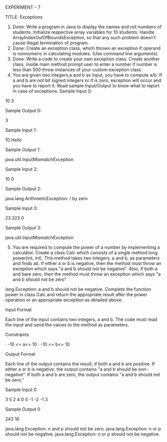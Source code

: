 EXPERIMENT – 7

TITLE: Exceptions

 

1. Done: Write a program in Java to display the names and roll numbers of students. Initialize respective array variables for 10 students. Handle ArrayIndexOutOfBoundsException, so that any such problem doesn’t cause illegal termination of program.
2. Done: Create an exception class, which throws an exception if operand is nonnumeric in calculating modules. (Use command line arguments).
3. Done: Write a code to create your own exception class. Create another class, inside main method prompt user to enter a number if number is less than 500 throw instances of your custom exception class.
4. You are given two integers,a and b as input, you have to compute a/b: If a and b are not bit signed integers or if is zero, exception will occur and you have to report it. Read sample Input/Output to know what to report in case of exceptions.
Sample Input 0:

10
3

Sample Output 0: 

3

Sample Input 1:

10
Hello

Sample Output 1:

java.util.InputMismatchException

Sample Input 2:

10
0

Sample Output 2:

java.lang.ArithmeticException: / by zero

Sample Input 3:

23.323
0

Sample Output 3:

java.util.InputMismatchException

 

5. You are required to compute the power of a number by implementing a calculator. Create a class Calc which consists of a single method long power(int, int). This method takes two integers, a and b, as parameters and finds ab. If either a or b is negative, then the method must throw an exception which says "a and b should not be negative". Also, if both a and bare zero, then the method must throw an exception which says "a and b should not be zero"

lang.Exception: a and b should not be negative.
Complete the function power in class Calc and return the appropriate result after the power operation or an appropriate exception as detailed above.

Input Format

Each line of the input contains two integers, a and b. The code must read the input and send the values to the method as parameters.

Constraints

·      -10 <= a<= 10
·      -10 <= b<= 10

Output Format

Each line of the output contains the result, if both a and b are positive. If either a or b is negative, the output contains "a and b should be non-negative". If both  a and b are zero, the output contains "a and b should not be zero."

Sample Input 0

3 5
2 4
0 0
-1 -2
-1 3

Sample Output 0

243
16

java.lang.Exception: n and p should not be zero.
java.lang.Exception: n or p should not be negative.
java.lang.Exception: n or p should not be negative.